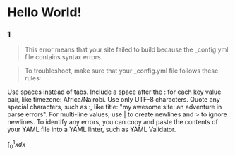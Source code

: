 <head>
    <script src="https://cdn.mathjax.org/mathjax/latest/MathJax.js?config=TeX-AMS-MML_HTMLorMML" type="text/javascript"></script>
    <script type="text/x-mathjax-config">
        MathJax.Hub.Config({
            tex2jax: {
            skipTags: ['script', 'noscript', 'style', 'textarea', 'pre'],
            inlineMath: [['$','$']]
            }
        });
    </script>
</head>



# Hello World!
### 1

> This error means that your site failed to build because the _config.yml file contains syntax errors.

> To troubleshoot, make sure that your _config.yml file follows these rules:

Use spaces instead of tabs.
Include a space after the : for each key value pair, like timezone: Africa/Nairobi.
Use only UTF-8 characters.
Quote any special characters, such as :, like title: "my awesome site: an adventure in parse errors".
For multi-line values, use | to create newlines and > to ignore newlines.
To identify any errors, you can copy and paste the contents of your YAML file into a YAML linter, such as YAML Validator.



$\int _0^1 xdx$

